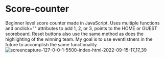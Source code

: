 # Score-counter

Beginner level score counter made in JavaScript. Uses multiple functions and onclick="" attributes to add 1, 2, or 3, points to the HOME or GUEST scoreboard.
Reset buttons also use the same method as does the highlighting of the winning team. My goal is to use eventlistners in the future to accomplish the same functionality. 
![screencapture-127-0-0-1-5500-index-html-2022-09-15-17_17_39](https://user-images.githubusercontent.com/102405076/190518505-695c7ac2-5a02-4a01-8da6-8596a391aeb5.png)
